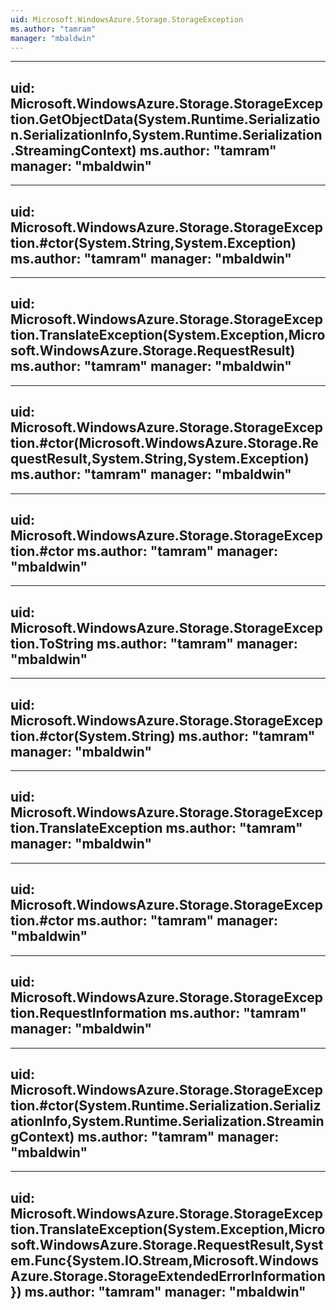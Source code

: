 ```yaml
---
uid: Microsoft.WindowsAzure.Storage.StorageException
ms.author: "tamram"
manager: "mbaldwin"
---
```


---
uid: Microsoft.WindowsAzure.Storage.StorageException.GetObjectData(System.Runtime.Serialization.SerializationInfo,System.Runtime.Serialization.StreamingContext)
ms.author: "tamram"
manager: "mbaldwin"
---

---
uid: Microsoft.WindowsAzure.Storage.StorageException.#ctor(System.String,System.Exception)
ms.author: "tamram"
manager: "mbaldwin"
---

---
uid: Microsoft.WindowsAzure.Storage.StorageException.TranslateException(System.Exception,Microsoft.WindowsAzure.Storage.RequestResult)
ms.author: "tamram"
manager: "mbaldwin"
---

---
uid: Microsoft.WindowsAzure.Storage.StorageException.#ctor(Microsoft.WindowsAzure.Storage.RequestResult,System.String,System.Exception)
ms.author: "tamram"
manager: "mbaldwin"
---

---
uid: Microsoft.WindowsAzure.Storage.StorageException.#ctor
ms.author: "tamram"
manager: "mbaldwin"
---

---
uid: Microsoft.WindowsAzure.Storage.StorageException.ToString
ms.author: "tamram"
manager: "mbaldwin"
---

---
uid: Microsoft.WindowsAzure.Storage.StorageException.#ctor(System.String)
ms.author: "tamram"
manager: "mbaldwin"
---

---
uid: Microsoft.WindowsAzure.Storage.StorageException.TranslateException
ms.author: "tamram"
manager: "mbaldwin"
---

---
uid: Microsoft.WindowsAzure.Storage.StorageException.#ctor
ms.author: "tamram"
manager: "mbaldwin"
---

---
uid: Microsoft.WindowsAzure.Storage.StorageException.RequestInformation
ms.author: "tamram"
manager: "mbaldwin"
---

---
uid: Microsoft.WindowsAzure.Storage.StorageException.#ctor(System.Runtime.Serialization.SerializationInfo,System.Runtime.Serialization.StreamingContext)
ms.author: "tamram"
manager: "mbaldwin"
---

---
uid: Microsoft.WindowsAzure.Storage.StorageException.TranslateException(System.Exception,Microsoft.WindowsAzure.Storage.RequestResult,System.Func{System.IO.Stream,Microsoft.WindowsAzure.Storage.StorageExtendedErrorInformation})
ms.author: "tamram"
manager: "mbaldwin"
---
